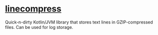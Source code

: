 # [linecompress](https://github.com/rtmigo/linecompress_kt)

Quick-n-dirty Kotlin/JVM library that stores text lines in GZIP-compressed files. Can be used for 
log storage.